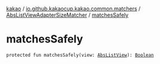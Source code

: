 [kakao](../../index.md) / [io.github.kakaocup.kakao.common.matchers](../index.md) / [AbsListViewAdapterSizeMatcher](index.md) / [matchesSafely](./matches-safely.md)

# matchesSafely

`protected fun matchesSafely(view: `[`AbsListView`](https://developer.android.com/reference/android/widget/AbsListView.html)`): `[`Boolean`](https://kotlinlang.org/api/latest/jvm/stdlib/kotlin/-boolean/index.html)